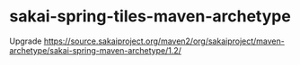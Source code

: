 # sakai-spring-tiles-maven-archetype
Upgrade https://source.sakaiproject.org/maven2/org/sakaiproject/maven-archetype/sakai-spring-maven-archetype/1.2/
